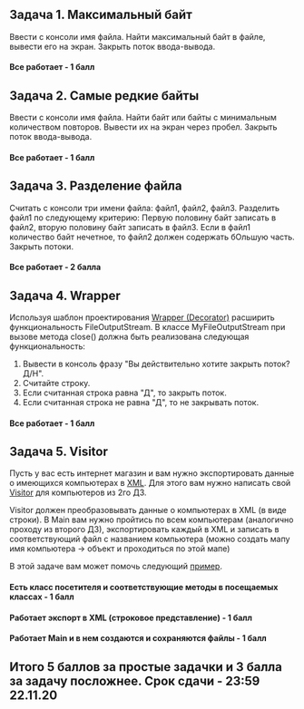 ## Задача 1. Максимальный байт
Ввести с консоли имя файла. Найти максимальный байт в файле, вывести его на экран. Закрыть поток ввода-вывода.
#### Все работает - 1 балл

## Задача 2. Самые редкие байты
Ввести с консоли имя файла. Найти байт или байты с минимальным количеством повторов. Вывести их на экран через пробел. Закрыть поток ввода-вывода.
#### Все работает - 1 балл

## Задача 3. Разделение файла
Считать с консоли три имени файла: файл1, файл2, файл3. Разделить файл1 по следующему критерию: Первую половину байт записать в файл2, вторую половину байт записать в файл3. 
Если в файл1 количество байт нечетное, то файл2 должен содержать бОльшую часть. Закрыть потоки.
#### Все работает - 2 балла

## Задача 4. Wrapper
Используя шаблон проектирования [Wrapper (Decorator)](https://refactoring.guru/ru/design-patterns/decorator) расширить функциональность FileOutputStream.
В классе MyFileOutputStream при вызове метода close() должна быть реализована следующая функциональность:
1. Вывести в консоль фразу "Вы действительно хотите закрыть поток? Д/Н".
2. Считайте строку.
3. Если считанная строка равна "Д", то закрыть поток.
4. Если считанная строка не равна "Д", то не закрывать поток.

#### Все работает - 1 балл

## Задача 5. Visitor
Пусть у вас есть интернет магазин и вам нужно экспортировать данные о имеющихся компьютерах в [XML](https://ru.wikipedia.org/wiki/XML).
Для этого вам нужно написать свой [Visitor](https://refactoring.guru/ru/design-patterns/visitor) для компьютеров из 2го ДЗ. 

Visitor должен преобразовывать данные о компьютерах в XML (в виде строки).
В Main вам нужно пройтись по всем компьютерам (аналогично проходу из второго ДЗ), экспортировать каждый в XML и записать в соответствующий файл с названием компьютера (можно создать мапу имя компьютера -> объект и проходиться по этой мапе)

В этой задаче вам может помочь следующий [пример](https://refactoring.guru/ru/design-patterns/visitor/java/example).

#### Есть класс посетителя и соответствующие методы в посещаемых классах - 1 балл
#### Работает экспорт в XML (строковое представление) - 1 балл
#### Работает Main и в нем создаются и сохраняются файлы - 1 балл

## Итого 5 баллов за простые задачки и 3 балла за задачу посложнее. Срок сдачи - 23:59 22.11.20
